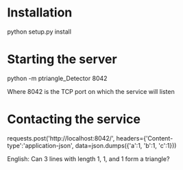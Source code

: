 # Installation
python setup.py install

# Starting the server
python -m ptriangle_Detector 8042

Where 8042 is the TCP port on which the service will listen

# Contacting the service
requests.post('http://localhost:8042/', headers={'Content-type':'application-json', data=json.dumps({'a':1, 'b':1, 'c':1}))

English: Can 3 lines with length 1, 1, and 1 form a triangle?

